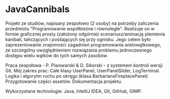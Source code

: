 # JavaCannibals
Projekt ze studiów, napisany zespołowo (2 osoby) na potrzeby zaliczenia przedmiotu "Programowanie współbieżne i równoległe". Realizuje on w formie graficznej prosty (założony odgórnie) scenariusz/animację plemienia kanibali, tańczących i posilających się przy ognisku. Jego celem było zaprezentowanie znajomości zagadnień programowania wielowątkowego, ze szczególny uwzględnieniem rozwiązania problemu jednoczesnego dostępu wielu wątków do tych samych zasobów.

Praca zespołowa - P. Piwowarski & D. Sikorski - z systemem kontroli wersji Git.
Mój zakres prac:
  Całe klasy UserPanel, UserPanelSlider, LogTerminal.
  Logika i algorytm ruchu po okręgu (klasa BarbariansFireplacePanel)
  Przygotowanie części assetów.
  Dokumentacja projektu.
  
  Wykorzystane technologie: Java, IntelliJ IDEA, Git, GitHub, GIMP.
